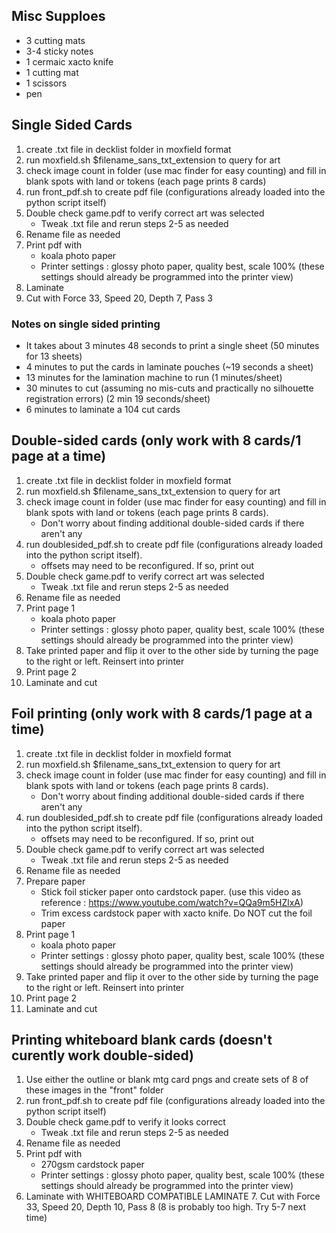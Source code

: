 ## Misc Supploes
- 3 cutting mats
- 3-4 sticky notes
- 1 cermaic xacto knife
- 1 cutting mat 
- 1 scissors
- pen

## Single Sided Cards
1. create .txt file in decklist folder in moxfield format
2. run moxfield.sh $filename_sans_txt_extension to query for art
3. check image count in folder (use mac finder for easy counting) and fill in blank spots with land or tokens (each page prints 8 cards)
4. run front_pdf.sh to create pdf file (configurations already loaded into the python script itself)
5. Double check game.pdf to verify correct art was selected
    - Tweak .txt file and rerun steps 2-5 as needed
6. Rename file as needed
7. Print pdf with
    - koala photo paper
    - Printer settings : glossy photo paper, quality best, scale 100% (these settings should already be programmed into the printer view)
8. Laminate
9. Cut with Force 33, Speed 20, Depth 7, Pass 3

### Notes on single sided printing
- It takes about 3 minutes 48 seconds to print a single sheet (50 minutes for 13 sheets)
- 4 minutes to put the cards in laminate pouches (~19 seconds a sheet)
- 13 minutes for the lamination machine to run (1 minutes/sheet)
- 30 minutes to cut (assuming no mis-cuts and practically no silhouette registration errors) (2 min 19 seconds/sheet)
- 6 minutes to laminate a 104 cut cards 

## Double-sided cards (only work with 8 cards/1 page at a time)
1. create .txt file in decklist folder in moxfield format
2. run moxfield.sh $filename_sans_txt_extension to query for art
3. check image count in folder (use mac finder for easy counting) and fill in blank spots with land or tokens (each page prints 8 cards).
    - Don't worry about finding additional double-sided cards if there aren't any
4. run doublesided_pdf.sh to create pdf file (configurations already loaded into the python script itself).
    - offsets may need to be reconfigured. If so, print out
5. Double check game.pdf to verify correct art was selected
    - Tweak .txt file and rerun steps 2-5 as needed
6. Rename file as needed
7. Print page 1
    - koala photo paper
    - Printer settings : glossy photo paper, quality best, scale 100% (these settings should already be programmed into the printer view)
8. Take printed paper and flip it over to the other side by turning the page to the right or left. Reinsert into printer
9. Print page 2
10. Laminate and cut

## Foil printing (only work with 8 cards/1 page at a time)
1. create .txt file in decklist folder in moxfield format
2. run moxfield.sh $filename_sans_txt_extension to query for art
3. check image count in folder (use mac finder for easy counting) and fill in blank spots with land or tokens (each page prints 8 cards).
    - Don't worry about finding additional double-sided cards if there aren't any
4. run doublesided_pdf.sh to create pdf file (configurations already loaded into the python script itself).
    - offsets may need to be reconfigured. If so, print out
5. Double check game.pdf to verify correct art was selected
    - Tweak .txt file and rerun steps 2-5 as needed
6. Rename file as needed
7. Prepare paper
    - Stick foil sticker paper onto cardstock paper. (use this video as reference : https://www.youtube.com/watch?v=QQa9m5HZlxA)
    - Trim excess cardstock paper with xacto knife. Do NOT cut the foil paper
8. Print page 1
    - koala photo paper
    - Printer settings : glossy photo paper, quality best, scale 100% (these settings should already be programmed into the printer view)
9. Take printed paper and flip it over to the other side by turning the page to the right or left. Reinsert into printer
10. Print page 2
11. Laminate and cut

## Printing whiteboard blank cards (doesn't curently work double-sided)
1. Use either the outline or blank mtg card pngs and create sets of 8 of these images in the "front" folder
2. run front_pdf.sh to create pdf file (configurations already loaded into the python script itself)
3. Double check game.pdf to verify it looks correct
    - Tweak .txt file and rerun steps 2-5 as needed
4. Rename file as needed
5. Print pdf with
    - 270gsm cardstock paper
    - Printer settings : glossy photo paper, quality best, scale 100% (these settings should already be programmed into the printer view)
6. Laminate with WHITEBOARD COMPATIBLE LAMINATE
   7. Cut with Force 33, Speed 20, Depth 10, Pass 8 (8 is probably too high. Try 5-7 next time) 